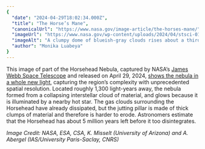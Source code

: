 ```yaml
---
{
  "date": "2024-04-29T18:02:34.000Z",
  "title": "The Horse’s Mane",
  "canonicalUrl": "https://www.nasa.gov/image-article/the-horses-mane/",
  "imageUrl": "https://www.nasa.gov/wp-content/uploads/2024/04/stsci-01hv4cg0eacm1mc07e10x19knx.png",
  "imageAlt": "A clumpy dome of blueish-gray clouds rises about a third of the way from the bottom. Above it, streaky, translucent red wisps brush upward to about halfway up the image. The top half of the image is the black background of space with one prominent, bright white star with Webb’s 8-point diffraction spikes. Additional stars and galaxies are scattered throughout the image, although very few are seen through the thick clouds at bottom, and all are significantly smaller than the largest star.",
  "author": "Monika Luabeya"
}
---
```


This image of part of the Horsehead Nebula, captured by NASA’s [James Webb Space Telescope](https://science.nasa.gov/mission/webb/) and released on April 29, 2024, [shows the nebula in a whole new light](https://science.nasa.gov/missions/webb/webb-captures-top-of-iconic-horsehead-nebula-in-unprecedented-detail), capturing the region’s complexity with unprecedented spatial resolution. Located roughly 1,300 light-years away, the nebula formed from a collapsing interstellar cloud of material, and glows because it is illuminated by a nearby hot star. The gas clouds surrounding the Horsehead have already dissipated, but the jutting pillar is made of thick clumps of material and therefore is harder to erode. Astronomers estimate that the Horsehead has about 5 million years left before it too disintegrates.

_Image Credit: NASA, ESA, CSA, K. Misselt (University of Arizona) and A. Abergel (IAS/University Paris-Saclay, CNRS)_
